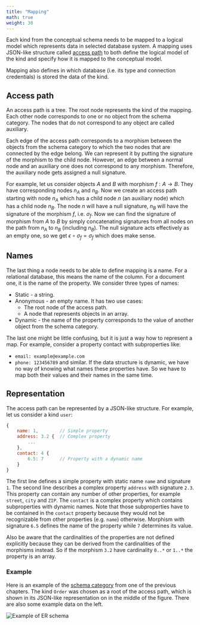 ```yaml
---
title: "Mapping"
math: true
weight: 30
---
```


Each kind from the conceptual schema needs to be mapped to a logical model which represents data in selected database system. A mapping uses JSON-like structure called [access path](#access-path) to both define the logical model of the kind and specify how it is mapped to the conceptual model.

Mapping also defines in which database (i.e. its type and connection credentials) is stored the data of the kind.

## Access path

An access path is a tree. The root node represents the kind of the mapping. Each other node corresponds to one or no object from the schema category. The nodes that do not correspond to any object are called auxiliary.

Each edge of the access path corresponds to a morphism between the objects from the schema category to which the two nodes that are connected by the edge belong. We can represent it by putting the signature of the morphism to the child node. However, an edge between a normal node and an auxiliary one does not correspond to any morphism. Therefore, the auxiliary node gets assigned a null signature.

For example, let us consider objects $A$ and $B$ with morphism $f: A \rightarrow B$. They have corresponding nodes $n_A$ and $n_B$. Now we create an access path starting with node $n_A$ which has a child node $n$ (an auxiliary node) which has a child node $n_B$. The node $n$ will have a null signature, $n_B$ will have the signature of the morphism $f$, i.e. $\sigma_f$. Now we can find the signature of morphism from $A$ to $B$ by simply concatenating signatures from all nodes on the path from $n_A$ to $n_B$ (including $n_B$). The null signature acts effectively as an empty one, so we get $\epsilon \circ \sigma_f = \sigma_f$ which does make sense.

## Names

The last thing a node needs to be able to define mapping is a name. For a relational database, this means the name of the column. For a document one, it is the name of the property. We consider three types of names:
- Static - a string.
- Anonymous - an empty name. It has two use cases:
    - The root node of the access path.
    - A node that represents objects in an array.
- Dynamic - the name of the property corresponds to the value of another object from the schema category.

The last one might be little confusing, but it is just a way how to represent a map. For example, consider a property contact with subproperties like:
- `email: example@example.com`
- `phone: 123456789`
and similar. If the data structure is dynamic, we have no way of knowing what names these properties have. So we have to map both their values and their names in the same time.

## Representation

The access path can be represented by a JSON-like structure. For example, let us consider a kind `user`:
```js
{
    name: 1,        // Simple property
    address: 3.2 {  // Complex property
        ...
    },
    contact: 4 {
        6.5: 7      // Property with a dynamic name
    }
}
```
The first line defines a simple property with static name `name` and signature `1`. The second line describes a complex property `address` with signature `2.3`. This property can contain any number of other properties, for example `street`, `city` and `ZIP`. The `contact` is a complex property which contains subproperties with dynamic names. Note that those subproperties have to be contained in the `contact` property because they would not be recognizable from other properties (e.g. `name`) otherwise. Morphism with signature `6.5` defines the name of the property while `7` determines its value.

Also be aware that the cardinalities of the properties are not defined explicitly because they can be derived from the cardinalities of the morphisms instead. So if the morphism `3.2` have cardinality `0..*` or `1..*` the property is an array.

### Example

Here is an example of the [schema category](schema-category.md#example) from one of the previous chapters. The kind `Order` was chosen as a root of the access path, which is shown in its JSON-like representation on in the middle of the figure. There are also some example data on the left.

![Example of ER schema](/img/example-path.png)

